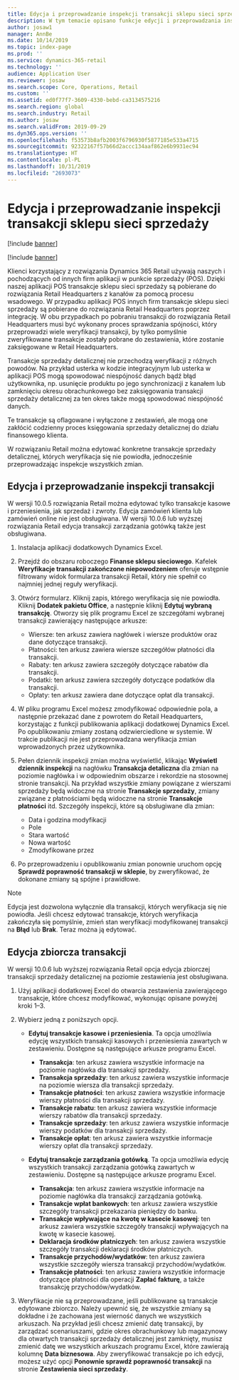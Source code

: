 ```yaml
---
title: Edycja i przeprowadzanie inspekcji transakcji sklepu sieci sprzedaży
description: W tym temacie opisano funkcje edycji i przeprowadzania inspekcji transakcji sklepu sieci sprzedaży.
author: josaw1
manager: AnnBe
ms.date: 10/14/2019
ms.topic: index-page
ms.prod: ''
ms.service: dynamics-365-retail
ms.technology: ''
audience: Application User
ms.reviewer: josaw
ms.search.scope: Core, Operations, Retail
ms.custom: ''
ms.assetid: ed0f77f7-3609-4330-bebd-ca3134575216
ms.search.region: global
ms.search.industry: Retail
ms.author: josaw
ms.search.validFrom: 2019-09-29
ms.dyn365.ops.version: ''
ms.openlocfilehash: f53573b8afb2003f6796930f5877185e533a4715
ms.sourcegitcommit: 92322167f57b66d2accc134aaf862e6b9931ec94
ms.translationtype: HT
ms.contentlocale: pl-PL
ms.lasthandoff: 10/31/2019
ms.locfileid: "2693073"
---
```

# <a name="edit-and-audit-retail-store-transactions"></a>Edycja i przeprowadzanie inspekcji transakcji sklepu sieci sprzedaży

[!include [banner](includes/banner.md)]

[!include [banner](includes/preview-banner.md)]

Klienci korzystający z rozwiązania Dynamics 365 Retail używają naszych i pochodzących od innych firm aplikacji w punkcie sprzedaży (POS). Dzięki naszej aplikacji POS transakcje sklepu sieci sprzedaży są pobierane do rozwiązania Retail Headquarters z kanałów za pomocą procesu wsadowego. W przypadku aplikacji POS innych firm transakcje sklepu sieci sprzedaży są pobierane do rozwiązania Retail Headquarters poprzez integrację. W obu przypadkach po pobraniu transakcji do rozwiązania Retail Headquarters musi być wykonany proces sprawdzania spójności, który przeprowadzi wiele weryfikacji transakcji, by tylko pomyślnie zweryfikowane transakcje zostały pobrane do zestawienia, które zostanie zaksięgowane w Retail Headquarters. 

Transakcje sprzedaży detalicznej nie przechodzą weryfikacji z różnych powodów. Na przykład usterka w kodzie integracyjnym lub usterka w aplikacji POS mogą spowodować niespójność danych bądź błąd użytkownika, np. usunięcie produktu po jego synchronizacji z kanałem lub zamknięciu okresu obrachunkowego bez zaksięgowania transakcji sprzedaży detalicznej za ten okres także mogą spowodować niespójność danych.

Te transakcje są oflagowane i wyłączone z zestawień, ale mogą one zakłócić codzienny proces księgowania sprzedaży detalicznej do działu finansowego klienta.

W rozwiązaniu Retail można edytować konkretne transakcje sprzedaży detalicznej, których weryfikacja się nie powiodła, jednocześnie przeprowadzając inspekcje wszystkich zmian. 

## <a name="edit-and-audit-transactions"></a>Edycja i przeprowadzanie inspekcji transakcji

W wersji 10.0.5 rozwiązania Retail można edytować tylko transakcje kasowe i przeniesienia, jak sprzedaż i zwroty. Edycja zamówień klienta lub zamówień online nie jest obsługiwana. W wersji 10.0.6 lub wyższej rozwiązania Retail edycja transakcji zarządzania gotówką także jest obsługiwana.

1. Instalacja aplikacji dodatkowych Dynamics Excel.

2. Przejdź do obszaru roboczego **Finanse sklepu sieciowego**. Kafelek **Weryfikacje transakcji zakończone niepowodzeniem** oferuje wstępnie filtrowany widok formularza transakcji Retail, który nie spełnił co najmniej jednej reguły weryfikacji.
 
3. Otwórz formularz. Kliknij zapis, którego weryfikacja się nie powiodła. Kliknij **Dodatek pakietu Office**, a następnie kliknij **Edytuj wybraną transakcję**. Otworzy się plik programu Excel ze szczegółami wybranej transakcji zawierający następujące arkusze:

    - Wiersze: ten arkusz zawiera nagłówek i wiersze produktów oraz dane dotyczące transakcji.
    - Płatności: ten arkusz zawiera wiersze szczegółów płatności dla transakcji.
    - Rabaty: ten arkusz zawiera szczegóły dotyczące rabatów dla transakcji.
    - Podatki: ten arkusz zawiera szczegóły dotyczące podatków dla transakcji.
    - Opłaty: ten arkusz zawiera dane dotyczące opłat dla transakcji.

4. W pliku programu Excel możesz zmodyfikować odpowiednie pola, a następnie przekazać dane z powrotem do Retail Headquarters, korzystając z funkcji publikowania aplikacji dodatkowej Dynamics Excel. Po opublikowaniu zmiany zostaną odzwierciedlone w systemie. W trakcie publikacji nie jest przeprowadzana weryfikacja zmian wprowadzonych przez użytkownika.

5. Pełen dziennik inspekcji zmian można wyświetlić, klikając **Wyświetl dziennik inspekcji** na nagłówku **Transakcja detaliczna** dla zmian na poziomie nagłówka i w odpowiednim obszarze i rekordzie na stosownej stronie transakcji. Na przykład wszystkie zmiany powiązane z wierszami sprzedaży będą widoczne na stronie **Transakcje sprzedaży**, zmiany związane z płatnościami będą widoczne na stronie **Transakcje płatności** itd. Szczegóły inspekcji, które są obsługiwane dla zmian:

   - Data i godzina modyfikacji
   - Pole 
   - Stara wartość
   - Nowa wartość
   - Zmodyfikowane przez

6. Po przeprowadzeniu i opublikowaniu zmian ponownie uruchom opcję **Sprawdź poprawność transakcji w sklepie**, by zweryfikować, że dokonane zmiany są spójne i prawidłowe.

> [!NOTE]
> Edycja jest dozwolona wyłącznie dla transakcji, których weryfikacja się nie powiodła. Jeśli chcesz edytować transakcje, których weryfikacja zakończyła się pomyślnie, zmień stan weryfikacji modyfikowanej transakcji na **Błąd** lub **Brak**. Teraz można ją edytować. 


## <a name="bulk-edit-transactions"></a>Edycja zbiorcza transakcji

W wersji 10.0.6 lub wyższej rozwiązania Retail opcja edycja zbiorczej transakcji sprzedaży detalicznej na poziomie zestawienia jest obsługiwana. 

1. Użyj aplikacji dodatkowej Excel do otwarcia zestawienia zawierającego transakcje, które chcesz modyfikować, wykonując opisane powyżej kroki 1–3.

2. Wybierz jedną z poniższych opcji.

    - **Edytuj transakcje kasowe i przeniesienia**. Ta opcja umożliwia edycję wszystkich transakcji kasowych i przeniesienia zawartych w zestawieniu. Dostępne są następujące arkusze programu Excel.
    
       - **Transakcja**: ten arkusz zawiera wszystkie informacje na poziomie nagłówka dla transakcji sprzedaży.
       - **Transakcja sprzedaży**: ten arkusz zawiera wszystkie informacje na poziomie wiersza dla transakcji sprzedaży.
       - **Transakcje płatności**: ten arkusz zawiera wszystkie informacje wierszy płatności dla transakcji sprzedaży.
       - **Transakcje rabatu**: ten arkusz zawiera wszystkie informacje wierszy rabatów dla transakcji sprzedaży.
       - **Transakcje sprzedaży**: ten arkusz zawiera wszystkie informacje wierszy podatków dla transakcji sprzedaży.
       - **Transakcje opłat**: ten arkusz zawiera wszystkie informacje wierszy opłat dla transakcji sprzedaży.

    - **Edytuj transakcje zarządzania gotówką**. Ta opcja umożliwia edycję wszystkich transakcji zarządzania gotówką zawartych w zestawieniu. Dostępne są następujące arkusze programu Excel.
     
       - **Transakcja**: ten arkusz zawiera wszystkie informacje na poziomie nagłówka dla transakcji zarządzania gotówką.
       - **Transakcje wpłat bankowych**: ten arkusz zawiera wszystkie szczegóły transakcji przekazania pieniędzy do banku.
       - **Transakcje wpływające na kwotę w kasecie kasowej**: ten arkusz zawiera wszystkie szczegóły transakcji wpływających na kwotę w kasecie kasowej.
       - **Deklaracja środków płatniczych**: ten arkusz zawiera wszystkie szczegóły transakcji deklaracji środków płatniczych.
       - **Transakcje przychodów/wydatków**: ten arkusz zawiera wszystkie szczegóły wiersza transakcji przychodów/wydatków.
       - **Transakcje płatności**: ten arkusz zawiera wszystkie informacje dotyczące płatności dla operacji **Zapłać fakturę**, a także transakcję przychodów/wydatków.

3.  Weryfikacje nie są przeprowadzane, jeśli publikowane są transakcje edytowane zbiorczo. Należy upewnić się, że wszystkie zmiany są dokładne i że zachowana jest wierność danych we wszystkich arkuszach. Na przykład jeśli chcesz zmienić datę transakcji, by zarządzać scenariuszami, gdzie okres obrachunkowy lub magazynowy dla otwartych transakcji sprzedaży detalicznej jest zamknięty, musisz zmienić datę we wszystkich arkuszach programu Excel, które zawierają kolumnę **Data biznesowa**. Aby zweryfikować transakcje po ich edycji, możesz użyć opcji **Ponownie sprawdź poprawność transakcji** na stronie **Zestawienia sieci sprzedaży**.
